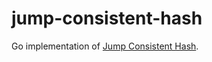 # jump-consistent-hash
Go implementation of [Jump Consistent Hash](http://arxiv.org/pdf/1406.2294.pdf).
